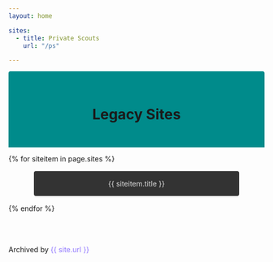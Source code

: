 ```yaml
---
layout: home

sites:
  - title: Private Scouts
    url: "/ps"

---
```


<div style="width:100%;height:150px;background-color:darkcyan;border-radius:0.25rem 0.25rem 0px 0px;display:flex;align-items:center;justify-content:center;cursor:default;">
<h1>Legacy Sites</h1>
</div>

{% for siteitem in page.sites %}
<div style="text-align:center;width:80%;margin:1rem auto;">
<a href="{{ site.baseurl }}{{ siteitem.url }}">
<div class="hover" style="padding:1rem 2rem;border-radius:0.25rem;">{{ siteitem.title }}</div>
</a>
</div>
{% endfor %}

<div style="padding-top:4rem;">
Archived by <a href="{{ site.url }}" style="color:#9077ff;">{{ site.url }}</a>
</div>

<style>
a {
  color: #ddd;
  text-decoration: none;
}
.hover {
  background-color:#333;
  transition: all 0.2s ease;
}
.hover:hover {
  background-color:#444;
}